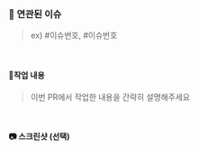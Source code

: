 ### 🔔 연관된 이슈

> ex) #이슈번호, #이슈번호

<br>

#### 📝작업 내용

> 이번 PR에서 작업한 내용을 간략히 설명해주세요


<br>

#### 📷 스크린샷 (선택)
